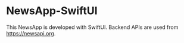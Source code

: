 # NewsApp-SwiftUI
This NewsApp is developed with SwiftUI. Backend APIs are used from https://newsapi.org.
